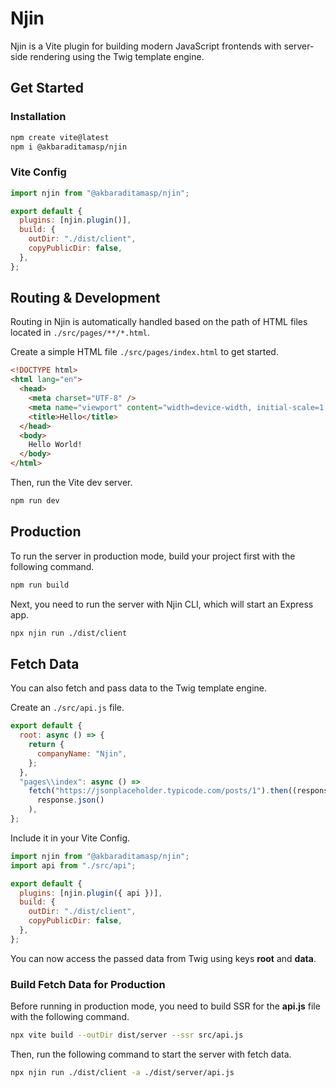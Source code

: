 # Njin

Njin is a Vite plugin for building modern JavaScript frontends with server-side rendering using the Twig template engine.

## Get Started

### Installation

```bash
npm create vite@latest
npm i @akbaraditamasp/njin
```

### Vite Config

```javascript
import njin from "@akbaraditamasp/njin";

export default {
  plugins: [njin.plugin()],
  build: {
    outDir: "./dist/client",
    copyPublicDir: false,
  },
};
```

## Routing & Development

Routing in Njin is automatically handled based on the path of HTML files located in `./src/pages/**/*.html`.

Create a simple HTML file `./src/pages/index.html` to get started.

```html
<!DOCTYPE html>
<html lang="en">
  <head>
    <meta charset="UTF-8" />
    <meta name="viewport" content="width=device-width, initial-scale=1.0" />
    <title>Hello</title>
  </head>
  <body>
    Hello World!
  </body>
</html>
```

Then, run the Vite dev server.

```bash
npm run dev
```

## Production

To run the server in production mode, build your project first with the following command.

```bash
npm run build
```

Next, you need to run the server with Njin CLI, which will start an Express app.

```bash
npx njin run ./dist/client
```

## Fetch Data

You can also fetch and pass data to the Twig template engine.

Create an `./src/api.js` file.

```javascript
export default {
  root: async () => {
    return {
      companyName: "Njin",
    };
  },
  "pages\\index": async () =>
    fetch("https://jsonplaceholder.typicode.com/posts/1").then((response) =>
      response.json()
    ),
};
```

Include it in your Vite Config.

```javascript
import njin from "@akbaraditamasp/njin";
import api from "./src/api";

export default {
  plugins: [njin.plugin({ api })],
  build: {
    outDir: "./dist/client",
    copyPublicDir: false,
  },
};
```

You can now access the passed data from Twig using keys **root** and **data**.

### Build Fetch Data for Production

Before running in production mode, you need to build SSR for the **api.js** file with the following command.

```bash
npx vite build --outDir dist/server --ssr src/api.js
```

Then, run the following command to start the server with fetch data.

```bash
npx njin run ./dist/client -a ./dist/server/api.js
```
